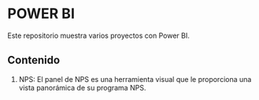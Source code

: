 # POWER BI

Este repositorio muestra varios proyectos con Power BI.

## Contenido

1. NPS: El panel de NPS es una herramienta visual que le proporciona una vista panorámica de su programa NPS.
